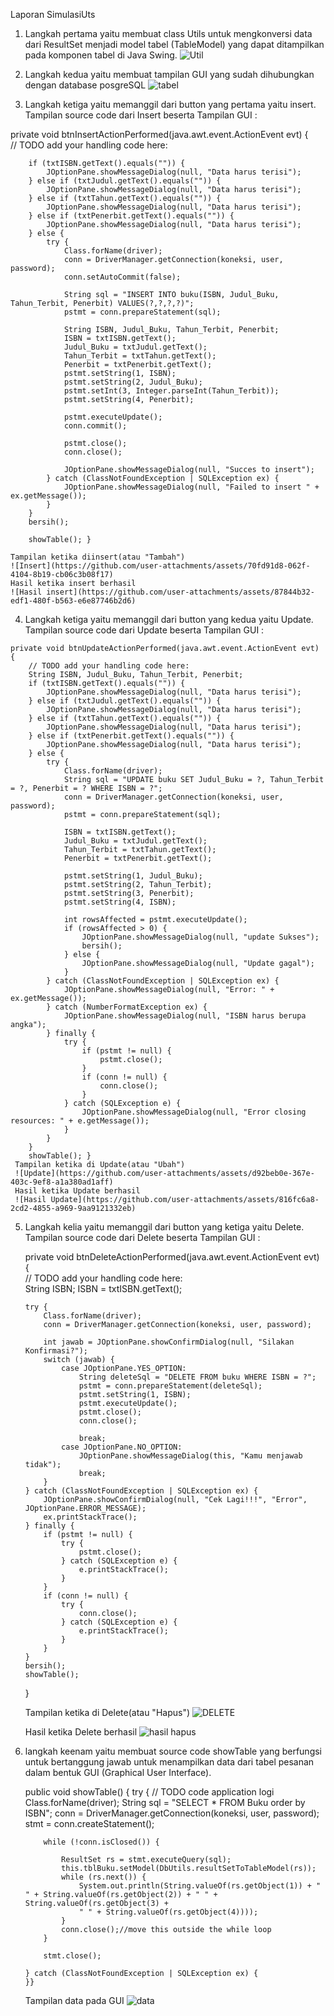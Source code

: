 Laporan SimulasiUts
1. Langkah pertama yaitu membuat class Utils untuk mengkonversi data dari ResultSet menjadi model tabel (TableModel)
yang dapat ditampilkan pada komponen tabel di Java Swing.
    ![Util](https://github.com/user-attachments/assets/613b1148-3e22-4c0f-a8cf-f3c07b82442c)

3. Langkah kedua yaitu  membuat tampilan GUI yang sudah dihubungkan dengan database posgreSQL
   ![tabel](https://github.com/user-attachments/assets/5e8968cd-193f-4930-b46a-d0475e15cf76)

4.  Langkah ketiga yaitu memanggil dari button yang pertama yaitu insert.
   Tampilan source code dari Insert beserta Tampilan GUI :
   
   private void btnInsertActionPerformed(java.awt.event.ActionEvent evt) {                                          
        // TODO add your handling code here:
    
        if (txtISBN.getText().equals("")) {
            JOptionPane.showMessageDialog(null, "Data harus terisi");
        } else if (txtJudul.getText().equals("")) {
            JOptionPane.showMessageDialog(null, "Data harus terisi");
        } else if (txtTahun.getText().equals("")) {
            JOptionPane.showMessageDialog(null, "Data harus terisi");
        } else if (txtPenerbit.getText().equals("")) {
            JOptionPane.showMessageDialog(null, "Data harus terisi");
        } else {
            try {
                Class.forName(driver);
                conn = DriverManager.getConnection(koneksi, user, password);
                conn.setAutoCommit(false);

                String sql = "INSERT INTO buku(ISBN, Judul_Buku, Tahun_Terbit, Penerbit) VALUES(?,?,?,?)";
                pstmt = conn.prepareStatement(sql);

                String ISBN, Judul_Buku, Tahun_Terbit, Penerbit;
                ISBN = txtISBN.getText();
                Judul_Buku = txtJudul.getText();
                Tahun_Terbit = txtTahun.getText();
                Penerbit = txtPenerbit.getText();
                pstmt.setString(1, ISBN);
                pstmt.setString(2, Judul_Buku);
                pstmt.setInt(3, Integer.parseInt(Tahun_Terbit));
                pstmt.setString(4, Penerbit);

                pstmt.executeUpdate();
                conn.commit();

                pstmt.close();
                conn.close();

                JOptionPane.showMessageDialog(null, "Succes to insert");
            } catch (ClassNotFoundException | SQLException ex) {
                JOptionPane.showMessageDialog(null, "Failed to insert " + ex.getMessage());
            }
        }
        bersih();

        showTable(); }
                              
    Tampilan ketika diinsert(atau "Tambah")
    ![Insert](https://github.com/user-attachments/assets/70fd91d8-062f-4104-8b19-cb06c3b08f17)
    Hasil ketika insert berhasil
    ![Hasil insert](https://github.com/user-attachments/assets/87844b32-edf1-480f-b563-e6e87746b2d6)

   4. Langkah ketiga yaitu memanggil dari button yang kedua yaitu Update.
   Tampilan source code dari Update beserta Tampilan GUI :

    private void btnUpdateActionPerformed(java.awt.event.ActionEvent evt) {                                          
        // TODO add your handling code here:
        String ISBN, Judul_Buku, Tahun_Terbit, Penerbit;
        if (txtISBN.getText().equals("")) {
            JOptionPane.showMessageDialog(null, "Data harus terisi");
        } else if (txtJudul.getText().equals("")) {
            JOptionPane.showMessageDialog(null, "Data harus terisi");
        } else if (txtTahun.getText().equals("")) {
            JOptionPane.showMessageDialog(null, "Data harus terisi");
        } else if (txtPenerbit.getText().equals("")) {
            JOptionPane.showMessageDialog(null, "Data harus terisi");
        } else {
            try {
                Class.forName(driver);
                String sql = "UPDATE buku SET Judul_Buku = ?, Tahun_Terbit = ?, Penerbit = ? WHERE ISBN = ?";
                conn = DriverManager.getConnection(koneksi, user, password);
                pstmt = conn.prepareStatement(sql);

                ISBN = txtISBN.getText();
                Judul_Buku = txtJudul.getText();
                Tahun_Terbit = txtTahun.getText();
                Penerbit = txtPenerbit.getText();

                pstmt.setString(1, Judul_Buku); 
                pstmt.setString(2, Tahun_Terbit); 
                pstmt.setString(3, Penerbit);
                pstmt.setString(4, ISBN);

                int rowsAffected = pstmt.executeUpdate();
                if (rowsAffected > 0) {
                    JOptionPane.showMessageDialog(null, "update Sukses");
                    bersih();
                } else {
                    JOptionPane.showMessageDialog(null, "Update gagal");
                }
            } catch (ClassNotFoundException | SQLException ex) {
                JOptionPane.showMessageDialog(null, "Error: " + ex.getMessage());
            } catch (NumberFormatException ex) {
                JOptionPane.showMessageDialog(null, "ISBN harus berupa angka");
            } finally {
                try {
                    if (pstmt != null) {
                        pstmt.close();
                    }
                    if (conn != null) {
                        conn.close();
                    }
                } catch (SQLException e) {
                    JOptionPane.showMessageDialog(null, "Error closing resources: " + e.getMessage());
                }
            }
        }
        showTable(); }                           
     Tampilan ketika di Update(atau "Ubah")
     ![Update](https://github.com/user-attachments/assets/d92beb0e-367e-403c-9ef8-a1a380ad1aff)
     Hasil ketika Update berhasil
     ![Hasil Update](https://github.com/user-attachments/assets/816fc6a8-2cd2-4855-a969-9aa9121332eb)

 5. Langkah kelia yaitu memanggil dari button yang ketiga yaitu Delete.
   Tampilan source code dari Delete beserta Tampilan GUI :

     private void btnDeleteActionPerformed(java.awt.event.ActionEvent evt) {                                          
        // TODO add your handling code here:                             
        String ISBN;
        ISBN = txtISBN.getText();

        try {
            Class.forName(driver);
            conn = DriverManager.getConnection(koneksi, user, password);

            int jawab = JOptionPane.showConfirmDialog(null, "Silakan Konfirmasi?");
            switch (jawab) {
                case JOptionPane.YES_OPTION:
                    String deleteSql = "DELETE FROM buku WHERE ISBN = ?";
                    pstmt = conn.prepareStatement(deleteSql);
                    pstmt.setString(1, ISBN);
                    pstmt.executeUpdate();
                    pstmt.close();
                    conn.close();

                    break;
                case JOptionPane.NO_OPTION:
                    JOptionPane.showMessageDialog(this, "Kamu menjawab tidak");
                    break;
            }
        } catch (ClassNotFoundException | SQLException ex) {
            JOptionPane.showConfirmDialog(null, "Cek Lagi!!!", "Error", JOptionPane.ERROR_MESSAGE);
            ex.printStackTrace();
        } finally {
            if (pstmt != null) {
                try {
                    pstmt.close();
                } catch (SQLException e) {
                    e.printStackTrace();
                }
            }
            if (conn != null) {
                try {
                    conn.close();
                } catch (SQLException e) {
                    e.printStackTrace();
                }
            }
        }
        bersih();
        showTable();                 
    }

    Tampilan ketika di Delete(atau "Hapus")
    ![DELETE](https://github.com/user-attachments/assets/1e5a842d-2821-458c-8ae3-c76a944ec674)

    Hasil ketika Delete berhasil
    ![hasil hapus](https://github.com/user-attachments/assets/82c183fb-8f7d-4267-b9ab-eb9c80e6ee95)

 6. langkah keenam yaitu membuat source code showTable yang berfungsi untuk bertanggung jawab untuk menampilkan
    data dari tabel pesanan dalam bentuk GUI (Graphical User Interface).

    public void showTable() {
        try {
            // TODO code application logi
            Class.forName(driver);
            String sql = "SELECT * FROM Buku order by ISBN";
            conn = DriverManager.getConnection(koneksi, user, password);
            stmt = conn.createStatement();

            while (!conn.isClosed()) {

                ResultSet rs = stmt.executeQuery(sql);
                this.tblBuku.setModel(DbUtils.resultSetToTableModel(rs));
                while (rs.next()) {
                    System.out.println(String.valueOf(rs.getObject(1)) + " " + String.valueOf(rs.getObject(2)) + " " + String.valueOf(rs.getObject(3) +
                    " " + String.valueOf(rs.getObject(4))));
                }
                conn.close();//move this outside the while loop
            }

            stmt.close();

        } catch (ClassNotFoundException | SQLException ex) { 
        }}

    
       Tampilan data pada GUI
        ![data](https://github.com/user-attachments/assets/881ce7a3-d6af-4a89-9f2a-6f5aedd9f9d3)

